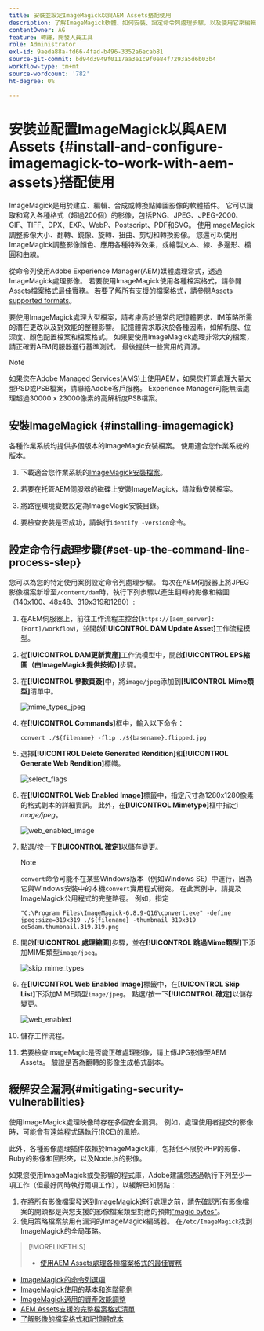 ```yaml
---
title: 安裝並設定ImageMagick以與AEM Assets搭配使用
description: 了解ImageMagick軟體、如何安裝、設定命令列處理步驟，以及使用它來編輯、撰寫和從影像產生縮圖。
contentOwner: AG
feature: 轉譯，開發人員工具
role: Administrator
exl-id: 9aeda88a-fd66-4fad-b496-3352a6ecab81
source-git-commit: bd94d3949f0117aa3e1c9f0e84f7293a5d6b03b4
workflow-type: tm+mt
source-wordcount: '782'
ht-degree: 0%

---
```


# 安裝並配置ImageMagick以與AEM Assets {#install-and-configure-imagemagick-to-work-with-aem-assets}搭配使用

ImageMagick是用於建立、編輯、合成或轉換點陣圖影像的軟體插件。 它可以讀取和寫入各種格式（超過200個）的影像，包括PNG、JPEG、JPEG-2000、GIF、TIFF、DPX、EXR、WebP、Postscript、PDF和SVG。 使用ImageMagick調整影像大小、翻轉、鏡像、旋轉、扭曲、剪切和轉換影像。 您還可以使用ImageMagick調整影像顏色、應用各種特殊效果，或繪製文本、線、多邊形、橢圓和曲線。

從命令列使用Adobe Experience Manager(AEM)媒體處理常式，透過ImageMagick處理影像。 若要使用ImageMagick使用各種檔案格式，請參閱[Assets檔案格式最佳實務](assets-file-format-best-practices.md)。 若要了解所有支援的檔案格式，請參閱[Assets supported formats](assets-formats.md)。

要使用ImageMagick處理大型檔案，請考慮高於通常的記憶體要求、IM策略所需的潛在更改以及對效能的整體影響。 記憶體需求取決於各種因素，如解析度、位深度、顏色配置檔案和檔案格式。 如果要使用ImageMagick處理非常大的檔案，請正確對AEM伺服器進行基準測試。 最後提供一些實用的資源。

>[!NOTE]
>
>如果您在Adobe Managed Services(AMS)上使用AEM，如果您打算處理大量大型PSD或PSB檔案，請聯絡Adobe客戶服務。 Experience Manager可能無法處理超過30000 x 23000像素的高解析度PSB檔案。

## 安裝ImageMagick {#installing-imagemagick}

各種作業系統均提供多個版本的ImageMagic安裝檔案。 使用適合您作業系統的版本。

1. 下載適合您作業系統的[ImageMagick安裝檔案](https://www.imagemagick.org/script/download.php)。
1. 若要在托管AEM伺服器的磁碟上安裝ImageMagick，請啟動安裝檔案。

1. 將路徑環境變數設定為ImageMagic安裝目錄。
1. 要檢查安裝是否成功，請執行`identify -version`命令。

## 設定命令行處理步驟{#set-up-the-command-line-process-step}

您可以為您的特定使用案例設定命令列處理步驟。 每次在AEM伺服器上將JPEG影像檔案新增至`/content/dam`時，執行下列步驟以產生翻轉的影像和縮圖（140x100、48x48、319x319和1280）:

1. 在AEM伺服器上，前往工作流程主控台(`https://[aem_server]:[Port]/workflow`)，並開啟&#x200B;**[!UICONTROL DAM Update Asset]**&#x200B;工作流程模型。
1. 從&#x200B;**[!UICONTROL DAM更新資產]**&#x200B;工作流模型中，開啟&#x200B;**[!UICONTROL EPS縮圖（由ImageMagick提供技術）]**&#x200B;步驟。
1. 在&#x200B;**[!UICONTROL 參數頁簽]**&#x200B;中，將`image/jpeg`添加到&#x200B;**[!UICONTROL Mime類型]**&#x200B;清單中。

   ![mime_types_jpeg](assets/mime_types_jpeg.png)

1. 在&#x200B;**[!UICONTROL Commands]**&#x200B;框中，輸入以下命令：

   `convert ./${filename} -flip ./${basename}.flipped.jpg`

1. 選擇&#x200B;**[!UICONTROL Delete Generated Rendition]**&#x200B;和&#x200B;**[!UICONTROL Generate Web Rendition]**&#x200B;標幟。

   ![select_flags](assets/select_flags.png)

1. 在&#x200B;**[!UICONTROL Web Enabled Image]**&#x200B;標籤中，指定尺寸為1280x1280像素的格式副本的詳細資訊。 此外，在&#x200B;**[!UICONTROL Mimetype]**&#x200B;框中指定i *mage/jpeg*。

   ![web_enabled_image](assets/web_enabled_image.png)

1. 點選/按一下&#x200B;**[!UICONTROL 確定]**&#x200B;以儲存變更。

   >[!NOTE]
   >
   >`convert`命令可能不在某些Windows版本（例如Windows SE）中運行，因為它與Windows安裝中的本機`convert`實用程式衝突。 在此案例中，請提及ImageMagick公用程式的完整路徑。 例如，指定
   >
   >`"C:\Program Files\ImageMagick-6.8.9-Q16\convert.exe" -define jpeg:size=319x319 ./${filename} -thumbnail 319x319 cq5dam.thumbnail.319.319.png`

1. 開啟&#x200B;**[!UICONTROL 處理縮圖]**&#x200B;步驟，並在&#x200B;**[!UICONTROL 跳過Mime類型]**&#x200B;下添加MIME類型`image/jpeg`。

   ![skip_mime_types](assets/skip_mime_types.png)

1. 在&#x200B;**[!UICONTROL Web Enabled Image]**&#x200B;標籤中，在&#x200B;**[!UICONTROL Skip List]**&#x200B;下添加MIME類型`image/jpeg`。 點選/按一下&#x200B;**[!UICONTROL 確定]**&#x200B;以儲存變更。

   ![web_enabled](assets/web_enabled.png)

1. 儲存工作流程。
1. 若要檢查ImageMagic是否能正確處理影像，請上傳JPG影像至AEM Assets。 驗證是否為翻轉的影像生成格式副本。

## 緩解安全漏洞{#mitigating-security-vulnerabilities}

使用ImageMagick處理映像時存在多個安全漏洞。 例如，處理使用者提交的影像時，可能會有遠端程式碼執行(RCE)的風險。

此外，各種影像處理插件依賴於ImageMagick庫，包括但不限於PHP的影像、Ruby的影像和回形夾，以及Node.js的影像。

如果您使用ImageMagick或受影響的程式庫，Adobe建議您透過執行下列至少一項工作（但最好同時執行兩項工作），以緩解已知弱點：

1. 在將所有影像檔案發送到ImageMagick進行處理之前，請先確認所有影像檔案的開頭都是與您支援的影像檔案類型對應的預期[&quot;magic bytes&quot;](https://en.wikipedia.org/wiki/List_of_file_signatures)。
1. 使用策略檔案禁用有漏洞的ImageMagick編碼器。 在`/etc/ImageMagick`找到ImageMagick的全局策略。

>[!MORELIKETHIS]
>
>* [使用AEM Assets處理各種檔案格式的最佳實務](assets-file-format-best-practices.md)
* [ImageMagick的命令列選項](https://www.imagemagick.org/script/command-line-options.php)
* [ImageMagick使用的基本和進階範例](https://www.imagemagick.org/Usage/)
* [ImageMagick適用的資產效能調整](performance-tuning-guidelines.md)
* [AEM Assets支援的完整檔案格式清單](assets-formats.md)
* [了解影像的檔案格式和記憶體成本](https://www.scantips.com/basics1d.html)

